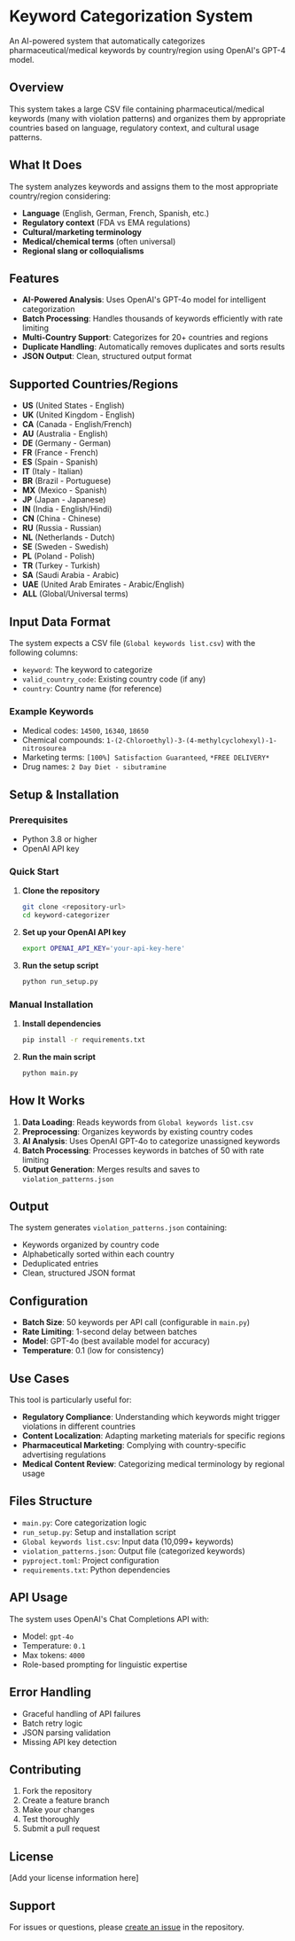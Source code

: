 # Keyword Categorization System

An AI-powered system that automatically categorizes pharmaceutical/medical keywords by country/region using OpenAI's GPT-4 model.

## Overview

This system takes a large CSV file containing pharmaceutical/medical keywords (many with violation patterns) and organizes them by appropriate countries based on language, regulatory context, and cultural usage patterns.

## What It Does

The system analyzes keywords and assigns them to the most appropriate country/region considering:

- **Language** (English, German, French, Spanish, etc.)
- **Regulatory context** (FDA vs EMA regulations)
- **Cultural/marketing terminology**
- **Medical/chemical terms** (often universal)
- **Regional slang or colloquialisms**

## Features

- **AI-Powered Analysis**: Uses OpenAI's GPT-4o model for intelligent categorization
- **Batch Processing**: Handles thousands of keywords efficiently with rate limiting
- **Multi-Country Support**: Categorizes for 20+ countries and regions
- **Duplicate Handling**: Automatically removes duplicates and sorts results
- **JSON Output**: Clean, structured output format

## Supported Countries/Regions

- **US** (United States - English)
- **UK** (United Kingdom - English)
- **CA** (Canada - English/French)
- **AU** (Australia - English)
- **DE** (Germany - German)
- **FR** (France - French)
- **ES** (Spain - Spanish)
- **IT** (Italy - Italian)
- **BR** (Brazil - Portuguese)
- **MX** (Mexico - Spanish)
- **JP** (Japan - Japanese)
- **IN** (India - English/Hindi)
- **CN** (China - Chinese)
- **RU** (Russia - Russian)
- **NL** (Netherlands - Dutch)
- **SE** (Sweden - Swedish)
- **PL** (Poland - Polish)
- **TR** (Turkey - Turkish)
- **SA** (Saudi Arabia - Arabic)
- **UAE** (United Arab Emirates - Arabic/English)
- **ALL** (Global/Universal terms)

## Input Data Format

The system expects a CSV file (`Global keywords list.csv`) with the following columns:
- `keyword`: The keyword to categorize
- `valid_country_code`: Existing country code (if any)
- `country`: Country name (for reference)

### Example Keywords
- Medical codes: `14500`, `16340`, `18650`
- Chemical compounds: `1-(2-Chloroethyl)-3-(4-methylcyclohexyl)-1-nitrosourea`
- Marketing terms: `[100%] Satisfaction Guaranteed`, `*FREE DELIVERY*`
- Drug names: `2 Day Diet - sibutramine`

## Setup & Installation

### Prerequisites
- Python 3.8 or higher
- OpenAI API key

### Quick Start

1. **Clone the repository**
   ```bash
   git clone <repository-url>
   cd keyword-categorizer
   ```

2. **Set up your OpenAI API key**
   ```bash
   export OPENAI_API_KEY='your-api-key-here'
   ```

3. **Run the setup script**
   ```bash
   python run_setup.py
   ```

### Manual Installation

1. **Install dependencies**
   ```bash
   pip install -r requirements.txt
   ```

2. **Run the main script**
   ```bash
   python main.py
   ```

## How It Works

1. **Data Loading**: Reads keywords from `Global keywords list.csv`
2. **Preprocessing**: Organizes keywords by existing country codes
3. **AI Analysis**: Uses OpenAI GPT-4o to categorize unassigned keywords
4. **Batch Processing**: Processes keywords in batches of 50 with rate limiting
5. **Output Generation**: Merges results and saves to `violation_patterns.json`

## Output

The system generates `violation_patterns.json` containing:
- Keywords organized by country code
- Alphabetically sorted within each country
- Deduplicated entries
- Clean, structured JSON format

## Configuration

- **Batch Size**: 50 keywords per API call (configurable in `main.py`)
- **Rate Limiting**: 1-second delay between batches
- **Model**: GPT-4o (best available model for accuracy)
- **Temperature**: 0.1 (low for consistency)

## Use Cases

This tool is particularly useful for:
- **Regulatory Compliance**: Understanding which keywords might trigger violations in different countries
- **Content Localization**: Adapting marketing materials for specific regions
- **Pharmaceutical Marketing**: Complying with country-specific advertising regulations
- **Medical Content Review**: Categorizing medical terminology by regional usage

## Files Structure

- `main.py`: Core categorization logic
- `run_setup.py`: Setup and installation script
- `Global keywords list.csv`: Input data (10,099+ keywords)
- `violation_patterns.json`: Output file (categorized keywords)
- `pyproject.toml`: Project configuration
- `requirements.txt`: Python dependencies

## API Usage

The system uses OpenAI's Chat Completions API with:
- Model: `gpt-4o`
- Temperature: `0.1`
- Max tokens: `4000`
- Role-based prompting for linguistic expertise

## Error Handling

- Graceful handling of API failures
- Batch retry logic
- JSON parsing validation
- Missing API key detection

## Contributing

1. Fork the repository
2. Create a feature branch
3. Make your changes
4. Test thoroughly
5. Submit a pull request

## License

[Add your license information here]

## Support

For issues or questions, please [create an issue](link-to-issues) in the repository. 